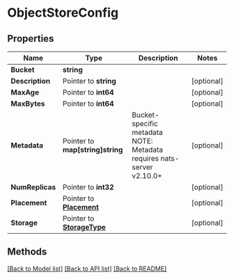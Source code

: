 # ObjectStoreConfig

## Properties

Name | Type | Description | Notes
------------ | ------------- | ------------- | -------------
**Bucket** | **string** |  | 
**Description** | Pointer to **string** |  | [optional] 
**MaxAge** | Pointer to **int64** |  | [optional] 
**MaxBytes** | Pointer to **int64** |  | [optional] 
**Metadata** | Pointer to **map[string]string** | Bucket-specific metadata NOTE: Metadata requires nats-server v2.10.0+ | [optional] 
**NumReplicas** | Pointer to **int32** |  | [optional] 
**Placement** | Pointer to [**Placement**](Placement.md) |  | [optional] 
**Storage** | Pointer to [**StorageType**](StorageType.md) |  | [optional] 

## Methods


[[Back to Model list]](../README.md#documentation-for-models) [[Back to API list]](../README.md#documentation-for-api-endpoints) [[Back to README]](../README.md)


